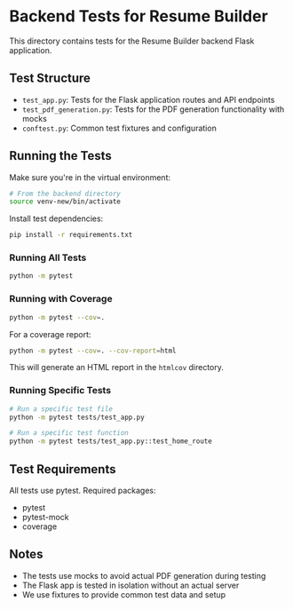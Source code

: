 # Backend Tests for Resume Builder

This directory contains tests for the Resume Builder backend Flask application.

## Test Structure

- `test_app.py`: Tests for the Flask application routes and API endpoints
- `test_pdf_generation.py`: Tests for the PDF generation functionality with mocks
- `conftest.py`: Common test fixtures and configuration

## Running the Tests

Make sure you're in the virtual environment:

```bash
# From the backend directory
source venv-new/bin/activate
```

Install test dependencies:

```bash
pip install -r requirements.txt
```

### Running All Tests

```bash
python -m pytest
```

### Running with Coverage

```bash
python -m pytest --cov=.
```

For a coverage report:

```bash
python -m pytest --cov=. --cov-report=html
```

This will generate an HTML report in the `htmlcov` directory.

### Running Specific Tests

```bash
# Run a specific test file
python -m pytest tests/test_app.py

# Run a specific test function
python -m pytest tests/test_app.py::test_home_route
```

## Test Requirements

All tests use pytest. Required packages:
- pytest
- pytest-mock
- coverage

## Notes

- The tests use mocks to avoid actual PDF generation during testing
- The Flask app is tested in isolation without an actual server
- We use fixtures to provide common test data and setup
